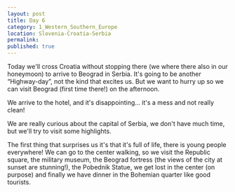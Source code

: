 ```yaml
---
layout: post
title: Day 6
category: 1_Western_Southern_Europe
location: Slovenia-Croatia-Serbia
permalink: 
published: true
---
```


Today we'll cross Croatia without stopping there (we where there also in our honeymoon) to arrive to Beograd in Serbia. It's going to be another “Highway-day”, not the kind that excites us. But we want to hurry up so we can visit Beograd (first time there!) on the afternoon. 

We arrive to the hotel, and it's disappointing... it's a mess and not really clean!

We are really curious about the capital of Serbia, we don't have much time, but we'll try to visit some highlights. 

The first thing that surprises us it's that it's full of life, there is young people everywhere! We can go to the center walking, so we visit the Republic square, the military museum, the Beograd fortress (the views of the city at sunset are stunning!), the Pobednik Statue, we get lost in the center (on purpose) and finally we have dinner in the Bohemian quarter like good tourists.

<p><a
href="https://lh3.googleusercontent.com/80WuIWtIYZJADHKMbWG0PVbM540nyG4ENsx22nMgVtu8cn9kcnzfLcYwFoUm8_cHNiW12w3qfehYxmGJxOxrppGdWC-H5rLuEjuv1t0cTuNKjX3la5GdsBqJxU1WanXxOrurbX-wRjF81ngmlZv-zObCaGNbpn0nBHwO4bmwscJkqmSEHLTTRCtwu_b9VATsa8gZ306YLuiVLMehdhe4--57KUFJVpdfSz2-w9TfhBKk4o7ufytJVf-JsSZMbFECHYrC9POMIfkl983GfZbn4e9VruJydrP6Dba39ar27XlBn1CpnINN-89ucB98fbdorNBBVKScZGqlOQvcywU3775vP743hZj7NKcMK1KITyWJUzmDkytbzAAjD2d4TtvVZZZU9I0f3UHnpDaAEQqkIpHEYG3No_HTiLBwSY94_OL-TAGxaDGzwRioNslmIsX-MRiZoIrHdwWgqNMDXMmUAz9cXpGQXxVxqkrTb656QYCoShh7kBnAaRD_ZPZyZfbZV23AY5UdDROP2OMb5BKdvGPsV369Co8gTr6COvSXts4RudP2K5__1hYgrGQDm5OQKnzNc4UOjTnZYwl0DGveIQE7PhUlGrLMFxPTAKfplF5HEh6EAXYyO2nhphpu7RoT6-47m1FaqOAiM3KJkq5kVLcOb4NzbG5rCw=w883-h662-no"> 
<img src="https://lh3.googleusercontent.com/80WuIWtIYZJADHKMbWG0PVbM540nyG4ENsx22nMgVtu8cn9kcnzfLcYwFoUm8_cHNiW12w3qfehYxmGJxOxrppGdWC-H5rLuEjuv1t0cTuNKjX3la5GdsBqJxU1WanXxOrurbX-wRjF81ngmlZv-zObCaGNbpn0nBHwO4bmwscJkqmSEHLTTRCtwu_b9VATsa8gZ306YLuiVLMehdhe4--57KUFJVpdfSz2-w9TfhBKk4o7ufytJVf-JsSZMbFECHYrC9POMIfkl983GfZbn4e9VruJydrP6Dba39ar27XlBn1CpnINN-89ucB98fbdorNBBVKScZGqlOQvcywU3775vP743hZj7NKcMK1KITyWJUzmDkytbzAAjD2d4TtvVZZZU9I0f3UHnpDaAEQqkIpHEYG3No_HTiLBwSY94_OL-TAGxaDGzwRioNslmIsX-MRiZoIrHdwWgqNMDXMmUAz9cXpGQXxVxqkrTb656QYCoShh7kBnAaRD_ZPZyZfbZV23AY5UdDROP2OMb5BKdvGPsV369Co8gTr6COvSXts4RudP2K5__1hYgrGQDm5OQKnzNc4UOjTnZYwl0DGveIQE7PhUlGrLMFxPTAKfplF5HEh6EAXYyO2nhphpu7RoT6-47m1FaqOAiM3KJkq5kVLcOb4NzbG5rCw=w883-h662-no" class="oversize" alt=""></a></p>

<p><a
href="https://lh3.googleusercontent.com/y-AOrBS62uzLGIu_BD6BJucwccixGuQ6MqXtywpZIzkSSfcT0ra2mNAPdIvOi8AauwgOazw-8YfIdThe9Z4jujJ14i6Hcd1zXzRJSZBo445f4dXGMCXNJGPleN5nISYBMYPp66ichdURuw1Ha83LqPi8MPbEO8eyLAqjdvkgnU_IOuKJDdE5-VJACRv5CrV185LtVyj3PDEawDm1d3RrabIH-GIyUBrtWMdK1toE5-r7RBxN9oSfkNXR8DziCFeJ_1Lzbj0tJC0TxMYcvoxYUuzOKorhi07uKMumvsG9pQBSKlr3sfcw42swRSTHPhxgnnlV31fL8Z4UJqX6L89FpSjEGPnkge17yZ4DggIxQ9AUJtn-fx_4-2eowFlc-TckmqXsGq0HLA4MdPS70cL8fE4slScZTP-CVw61fAL0wKLOxUBkYtwEQBW90_QPLIn5LAclSk9_rZj4Y_pHHnvXS2LNd1Ll_Y-_3ZA6oaHeKmhpDntTjuLTEyKOvyD-_pSIbyfGtYkrceL-MvUnAyvhDKdpBjhjwlem7vxH4vfom84K0ewq4Ejj4KWqaHWm3knxOMm04TneO_DiKM0HOOM-GcjriX7Gh6JbKGfZLr6kNjAK1XzUhsIwRmoxHBhfdxh5lGju21xnoA5mVOx2dBRxxfrUBjsT2Nimqw=w883-h662-no"> 
<img src="https://lh3.googleusercontent.com/y-AOrBS62uzLGIu_BD6BJucwccixGuQ6MqXtywpZIzkSSfcT0ra2mNAPdIvOi8AauwgOazw-8YfIdThe9Z4jujJ14i6Hcd1zXzRJSZBo445f4dXGMCXNJGPleN5nISYBMYPp66ichdURuw1Ha83LqPi8MPbEO8eyLAqjdvkgnU_IOuKJDdE5-VJACRv5CrV185LtVyj3PDEawDm1d3RrabIH-GIyUBrtWMdK1toE5-r7RBxN9oSfkNXR8DziCFeJ_1Lzbj0tJC0TxMYcvoxYUuzOKorhi07uKMumvsG9pQBSKlr3sfcw42swRSTHPhxgnnlV31fL8Z4UJqX6L89FpSjEGPnkge17yZ4DggIxQ9AUJtn-fx_4-2eowFlc-TckmqXsGq0HLA4MdPS70cL8fE4slScZTP-CVw61fAL0wKLOxUBkYtwEQBW90_QPLIn5LAclSk9_rZj4Y_pHHnvXS2LNd1Ll_Y-_3ZA6oaHeKmhpDntTjuLTEyKOvyD-_pSIbyfGtYkrceL-MvUnAyvhDKdpBjhjwlem7vxH4vfom84K0ewq4Ejj4KWqaHWm3knxOMm04TneO_DiKM0HOOM-GcjriX7Gh6JbKGfZLr6kNjAK1XzUhsIwRmoxHBhfdxh5lGju21xnoA5mVOx2dBRxxfrUBjsT2Nimqw=w883-h662-no" class="oversize" alt=""></a></p>

<p><a
href="https://lh3.googleusercontent.com/Ec2OpvzwzN4gA8Oq0_4BWchdozZtzWqE76-9qZ5E8mk0zqVhq3vIGOLfHDEW9nLEErD9YL77DoFz3voFNrZDvHYZvtb8ay8wMbw_P58dT5-WdCliqHZfrIrg4iyuqaqr7zIbj2hmBkYF3pvhx2fz3yMm3Tbczr9bxjuYpDPD4ZE32LHicF1VNy65HWIJfDVC8MWWZFvXPdYduJXL-SJhrYu3YZH_aX7-P6OWnSwha-70JTsZAJNg3bd_oUcuOmKpV2xKXS13iyKfTiKFt1MdGC0vf-7G2PlWgoA83ZX2VDtL7URUDVQ8bZ5hVkw_YuXshESgUVEf6vXX3ZK-w5BtH_eOeBpAkUZ7F0XhgKkCaPTz0v0cexIHhNYHyi2cG6YQ2v4HOgdyAwDqHhggiHCRb3ldHhep65ox5JEIVmiuqOE6k4Q-thVl2yrfzJL8e8BL4lYxWHAhlIJKJ3hToeJTz5syyrRJS0zWJZFeSc6HVS46YJgueTXiqSN5hehVedUfPK4BMdiKNzgetn59T2h0SENDmnre8xuFJL6u2XiLCB2_81pLkF5DCjBmhiiS95OitKHLdw1eoLCfqZ5dgidwT1C1hpA5JfGfyASvU4ZCmtWvamVQ_oLJKp2x5tBwzWSI_sfqdEk8BN5uXrgxdETXpsD0XO9sN7NUrg=w883-h662-no"> 
<img src="https://lh3.googleusercontent.com/Ec2OpvzwzN4gA8Oq0_4BWchdozZtzWqE76-9qZ5E8mk0zqVhq3vIGOLfHDEW9nLEErD9YL77DoFz3voFNrZDvHYZvtb8ay8wMbw_P58dT5-WdCliqHZfrIrg4iyuqaqr7zIbj2hmBkYF3pvhx2fz3yMm3Tbczr9bxjuYpDPD4ZE32LHicF1VNy65HWIJfDVC8MWWZFvXPdYduJXL-SJhrYu3YZH_aX7-P6OWnSwha-70JTsZAJNg3bd_oUcuOmKpV2xKXS13iyKfTiKFt1MdGC0vf-7G2PlWgoA83ZX2VDtL7URUDVQ8bZ5hVkw_YuXshESgUVEf6vXX3ZK-w5BtH_eOeBpAkUZ7F0XhgKkCaPTz0v0cexIHhNYHyi2cG6YQ2v4HOgdyAwDqHhggiHCRb3ldHhep65ox5JEIVmiuqOE6k4Q-thVl2yrfzJL8e8BL4lYxWHAhlIJKJ3hToeJTz5syyrRJS0zWJZFeSc6HVS46YJgueTXiqSN5hehVedUfPK4BMdiKNzgetn59T2h0SENDmnre8xuFJL6u2XiLCB2_81pLkF5DCjBmhiiS95OitKHLdw1eoLCfqZ5dgidwT1C1hpA5JfGfyASvU4ZCmtWvamVQ_oLJKp2x5tBwzWSI_sfqdEk8BN5uXrgxdETXpsD0XO9sN7NUrg=w883-h662-no" class="oversize" alt=""></a></p>

<p><a
href="https://lh3.googleusercontent.com/tgYnqc_JqOQ1hiZg0xyT2Ar6oF-3Gz2bXB-5qweHysuAEh-2APktQMZPth5mF7WaItyRqtVNFBrKLkN0pbWaW556eP96ci2-5ArtiW-5u10uiLlpT2Pkut8O_udBMMvkvrtfo6oMhlEIx4Gy6TjQN8n8vRsiyBsxqFEjs63oQQkjO0ilw8K8hud7v4h-51O3eagS6XMNIjbr91Pzy3i0uYB95dJuOsvyxHHYKhMHodhh4-R9NpdTV2R_ah-s_n7RinNa2sIh1JtWjLMaQC4zV1inPfqnD40Pp5rgVohLCsx-YWHuJbYgTpj2i-geWbOxnBEfrKtbbc11lAfmwzpvCg8kdg9lzkmeCocmfF8TtYzbqxLbdj2bWDSgIvzUj0dsuvdNFKr814qBcfNMV2BJs4aEeQdtHgHu6Jkc5tUy72TPgMjqleNhU3CnR29lUm3r_jZ41ckCjuQ2WRKU0i30_zOkQtqnsbRsitCS894QpaiJuQPacx5dUmGADgglMQz3DMZBcUoADjLh4DXA0QuHKAqKjopCS862OdFXMjHYxvJ9Y6fhT8Enyczu8YnbNb6GB4Kcp528FvJPmdOFe16I4IkBYj5v3kuwY0IpPImUiKX7q3C-x42MJd2vICvNyVq_wKl86PeMPRjYfzo_ohMy40ugPAo1RRoxnQ=w883-h662-no"> 
<img src="https://lh3.googleusercontent.com/tgYnqc_JqOQ1hiZg0xyT2Ar6oF-3Gz2bXB-5qweHysuAEh-2APktQMZPth5mF7WaItyRqtVNFBrKLkN0pbWaW556eP96ci2-5ArtiW-5u10uiLlpT2Pkut8O_udBMMvkvrtfo6oMhlEIx4Gy6TjQN8n8vRsiyBsxqFEjs63oQQkjO0ilw8K8hud7v4h-51O3eagS6XMNIjbr91Pzy3i0uYB95dJuOsvyxHHYKhMHodhh4-R9NpdTV2R_ah-s_n7RinNa2sIh1JtWjLMaQC4zV1inPfqnD40Pp5rgVohLCsx-YWHuJbYgTpj2i-geWbOxnBEfrKtbbc11lAfmwzpvCg8kdg9lzkmeCocmfF8TtYzbqxLbdj2bWDSgIvzUj0dsuvdNFKr814qBcfNMV2BJs4aEeQdtHgHu6Jkc5tUy72TPgMjqleNhU3CnR29lUm3r_jZ41ckCjuQ2WRKU0i30_zOkQtqnsbRsitCS894QpaiJuQPacx5dUmGADgglMQz3DMZBcUoADjLh4DXA0QuHKAqKjopCS862OdFXMjHYxvJ9Y6fhT8Enyczu8YnbNb6GB4Kcp528FvJPmdOFe16I4IkBYj5v3kuwY0IpPImUiKX7q3C-x42MJd2vICvNyVq_wKl86PeMPRjYfzo_ohMy40ugPAo1RRoxnQ=w883-h662-no" class="oversize" alt=""></a></p>

<p><a
href="https://lh3.googleusercontent.com/g7K6UCwsWTsSDkztSn2DAkHvf2RDQF1-q345WixClD0YkasgsWurU2fH4dez78mA0jr6MvPwg_wPNR8u8KoIKPvux2tP8t1PV5YvC16e3bJ8-zhgztq96Bkn7vTWX7RDZvnrxgnEgzxrUuOhzJ9nfNUpheyu2WqT33dpwMzTVws0Ai8Z_MV0jplGtzw4ETxXuL1KNp0lXYdA65kxOFoIRXyPW7v5vNKQD_t3mV9qZW0fUjPDnuESnhO90eol1H9e_a7KPvMFHbD8IxXTc5c-6WjXsHeSaRmz94mT_oH9oC36GoJekN3QT5KljV0aWcn_k6gBx6yKtAIsqxNP4UxVm82PXYO013h6kteo46lWKo9WPQcRpdi30mdXgECypGCdf1Lbrn9reswSapu2jgxGw8O5Uu7kKEl14hJZz2Pj4nQxg0WFQAK1SVL1_yVMvIbgODpxagzO7pZn-kAiiw3qlX5zajEpfBkRHG0glwnQOy4S7o66ioU_sOEaUtCkR8kAK02ZSF-gF5NW_28niHobL8yX72JemwLZVMuFcUR4jaSN95JhhCCZQ8TCJHBwpkjRu833OWP5IKTOSuWvVbyAjt2yKZa4rwrpI-zfQSN8-JQ7xSRqCl63hPk4OXGWgTHc0B7ABTq9Ig3LQ8Ajb304qYASUZAdDgYz5w=w883-h662-no"> 
<img src="https://lh3.googleusercontent.com/g7K6UCwsWTsSDkztSn2DAkHvf2RDQF1-q345WixClD0YkasgsWurU2fH4dez78mA0jr6MvPwg_wPNR8u8KoIKPvux2tP8t1PV5YvC16e3bJ8-zhgztq96Bkn7vTWX7RDZvnrxgnEgzxrUuOhzJ9nfNUpheyu2WqT33dpwMzTVws0Ai8Z_MV0jplGtzw4ETxXuL1KNp0lXYdA65kxOFoIRXyPW7v5vNKQD_t3mV9qZW0fUjPDnuESnhO90eol1H9e_a7KPvMFHbD8IxXTc5c-6WjXsHeSaRmz94mT_oH9oC36GoJekN3QT5KljV0aWcn_k6gBx6yKtAIsqxNP4UxVm82PXYO013h6kteo46lWKo9WPQcRpdi30mdXgECypGCdf1Lbrn9reswSapu2jgxGw8O5Uu7kKEl14hJZz2Pj4nQxg0WFQAK1SVL1_yVMvIbgODpxagzO7pZn-kAiiw3qlX5zajEpfBkRHG0glwnQOy4S7o66ioU_sOEaUtCkR8kAK02ZSF-gF5NW_28niHobL8yX72JemwLZVMuFcUR4jaSN95JhhCCZQ8TCJHBwpkjRu833OWP5IKTOSuWvVbyAjt2yKZa4rwrpI-zfQSN8-JQ7xSRqCl63hPk4OXGWgTHc0B7ABTq9Ig3LQ8Ajb304qYASUZAdDgYz5w=w883-h662-no" class="oversize" alt=""></a></p>